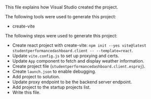 This file explains how Visual Studio created the project.

The following tools were used to generate this project:
- create-vite

The following steps were used to generate this project:
- Create react project with create-vite: `npm init --yes vite@latest studentperformancedashboard.client -- --template=react`.
- Update `vite.config.js` to set up proxying and certs.
- Update `App` component to fetch and display weather information.
- Create project file (`studentperformancedashboard.client.esproj`).
- Create `launch.json` to enable debugging.
- Add project to solution.
- Update proxy endpoint to be the backend server endpoint.
- Add project to the startup projects list.
- Write this file.
